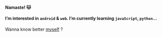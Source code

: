 #### Namaste! 😽
#### I’m interested in `android` & `web`. I’m currently learning `javaScript`, `python`...
Wanna know better [myself](https://amanchandra.w3spaces.com/) ?
